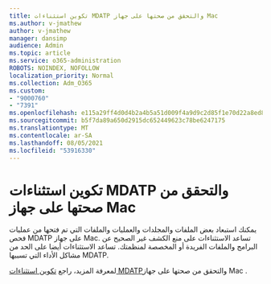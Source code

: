 ```yaml
---
title: تكوين استثناءات MDATP والتحقق من صحتها على جهاز Mac
ms.author: v-jmathew
author: v-jmathew
manager: dansimp
audience: Admin
ms.topic: article
ms.service: o365-administration
ROBOTS: NOINDEX, NOFOLLOW
localization_priority: Normal
ms.collection: Adm_O365
ms.custom:
- "9000760"
- "7391"
ms.openlocfilehash: e115a29ff4d0d4b2a4b5a51d009f4a9d9c2d85f1e70d22a8ed804ce40ca7b4ee
ms.sourcegitcommit: b5f7da89a650d2915dc652449623c78be6247175
ms.translationtype: MT
ms.contentlocale: ar-SA
ms.lasthandoff: 08/05/2021
ms.locfileid: "53916330"
---
```

# <a name="configure-and-validate-exclusions-for-mdatp-on-a-mac"></a>تكوين استثناءات MDATP والتحقق من صحتها على جهاز Mac

يمكنك استبعاد بعض الملفات والمجلدات والعمليات والملفات التي تم فتحها من عمليات فحص MDATP على جهاز Mac. تساعد الاستثناءات على منع الكشف غير الصحيح عن البرامج والملفات الفريدة أو المخصصة لمنظمتك. تساعد الاستثناءات أيضا على الحد من مشاكل الأداء التي تسببها MDATP.

لمعرفة المزيد، راجع [تكوين استثناءات MDATP](https://go.microsoft.com/fwlink/?linkid=2144616)والتحقق من صحتها على جهاز Mac .
